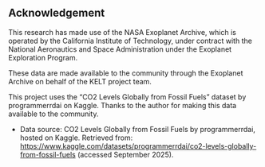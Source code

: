 ## Acknowledgement

This research has made use of the NASA Exoplanet Archive, which is operated by the California Institute of Technology, under contract with the National Aeronautics and Space Administration under the Exoplanet Exploration Program.

These data are made available to the community through the Exoplanet Archive on behalf of the KELT project team.

This project uses the “CO2 Levels Globally from Fossil Fuels” dataset by programmerrdai on Kaggle. Thanks to the author for making this data available to the community.

 - Data source: CO2 Levels Globally from Fossil Fuels by programmerrdai, hosted on Kaggle. Retrieved from: https://www.kaggle.com/datasets/programmerrdai/co2-levels-globally-from-fossil-fuels
 (accessed September 2025).

